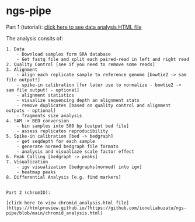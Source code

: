 # ngs-pipe

Part 1 (tutorial):
[click here to see data analysis HTML file](https://htmlpreview.github.io/?https://github.com/ioneliabuzatu/ngs-pipe/blob/main/ngs_pipeline.html)

The analysis consits of:

    1. Data
        - Download samples form SRA database
        - Get fastq file and split each paired-read in left and right read
    2. Quality Control [see if you need to remove some reads]
    3. Alignment
        - align each replicate sample to reference genome [bowtie2 -> sam file output!]
        - spike-in calibration [for later use to normalize - bowtie2 -> sam file output! - optional]
        - alignment statistics
        - visualize sequencing depth an alignment stats
        - remove duplicates [based on quality control and alignment outputs - optional] 
        - fragments size analysis
    4. SAM -> BED conversion
        - bin samples into 500 bp [output bed file]
        - assess replicates reproducibility
    5. Spike-in calibration [bed -> bedgraph]
        - get seqdepth for each sample
        - generate normed bedgraph file formats 
        - analysis and visualiaze scale factor effect
    6. Peak Calling [bedgraph -> peaks]
    7. Visualization 
        - igv visualization [bedgraphs(normed) into igv]
        - heatmap peaks
    8. Differential Analysis [e.g. find markers]
    
    
    Part 2 (chromID):
    
    [click here to view chromid_analysis.html file](https://htmlpreview.github.io/?https://github.com/ioneliabuzatu/ngs-pipe/blob/main/chromid_analysis.html)
